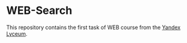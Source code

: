 # WEB-Search
This repository contains the first task of WEB course from the [Yandex Lyceum](https://yandexlyceum.ru/).
